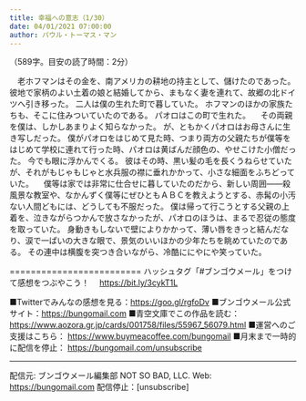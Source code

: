```yaml
---
title: 幸福への意志（1/30）
date: 04/01/2021 07:00:00
author: パウル・トーマス・マン
---
```


（589字。目安の読了時間：2分）

　老ホフマンはその金を、南アメリカの耕地の持主として、儲けたのであった。
彼地で家柄のよい土着の娘と結婚してから、まもなく妻を連れて、故郷の北ドイツへ引き移った。
二人は僕の生れた町で暮していた。
ホフマンのほかの家族たちも、そこに住みついていたのである。
パオロはこの町で生れた。
　その両親を僕は、しかしあまりよく知らなかった。
が、ともかくパオロはお母さんに生き写しだった。
僕がパオロをはじめて見た時、つまり両方の父親たちが僕等をはじめて学校に連れて行った時、パオロは黄ばんだ顔色の、やせこけた小僧だった。
今でも眼に浮かんでくる。
彼はその時、黒い髪の毛を長くうねらせていたが、それがもじゃもじゃと水兵服の襟に垂れかかって、小さな細面をふちどっていた。
　僕等は家では非常に仕合せに暮していたのだから、新しい周囲――殺風景な教室や、なかんずく僕等にぜひともＡＢＣを教えようとする、赤髯の小汚ない人間どもには、どうしても不服だった。
僕は帰って行こうとする父親の上着を、泣きながらつかんで放さなかったが、パオロのほうは、まるで忍従の態度を取っていた。
身動きもしないで壁によりかかって、薄い唇をきっと結んだなり、涙で一ぱいの大きな眼で、景気のいいほかの少年たちを眺めていたのである。
その連中は横腹を突つき合いながら、冷酷ににやにや笑っていた。

=========================
ハッシュタグ「#ブンゴウメール」をつけて感想をつぶやこう！　
https://bit.ly/3cykT1L

■Twitterでみんなの感想を見る：https://goo.gl/rgfoDv
■ブンゴウメール公式サイト：https://bungomail.com
■青空文庫でこの作品を読む：https://www.aozora.gr.jp/cards/001758/files/55967_56079.html
■運営へのご支援はこちら： https://www.buymeacoffee.com/bungomail
■月末まで一時的に配信を停止： https://bungomail.com/unsubscribe

-------
配信元: ブンゴウメール編集部
NOT SO BAD, LLC.
Web: https://bungomail.com
配信停止：[unsubscribe]

